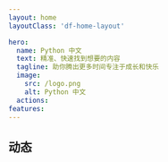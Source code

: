 ```yaml
---
layout: home
layoutClass: 'df-home-layout'

hero:
  name: Python 中文
  text: 精准、快速找到想要的内容
  tagline: 助你腾出更多时间专注于成长和快乐
  image:
    src: /logo.png
    alt: Python 中文
  actions:
features:
---
```


<script setup>
import DfMine from './components/df-mine/DfMine.vue';
import { NEWS_DATA } from './components/df-mine/df-news-data.ts';
</script>

## 动态

<ClientOnly>
  <DfMine :data="NEWS_DATA" />
</ClientOnly>

<style lang="scss">

.df-home-layout {
  /* 覆盖全局的 vp-layout-max-width（仅当前页面使用） */
  --vp-layout-max-width: 1660px;

  /* layout 样式 */
  .container {
    max-width: var(--vp-layout-max-width) !important;
  }
  .content-container,
  .content {
    max-width: 100% !important;
    padding-bottom: 24px !important;
  }

  /* aside 样式 */
  .aside {
    padding-left: 0;
    max-width: 224px;
  }

  /* custom-block */
  .custom-block {
    .custom-block-title {
      font-size: var(--vp-custom-block-font-size);
    }
    ul {
      margin: 8px 0;
    }
    li {
      margin: 0;
    }
  }

  .vp-doc h2 {
    margin-top: 24px;
  }

  /*爱的魔力转圈圈*/
  .image-src:hover {
    transform: translate(-50%, -50%) rotate(666turn);
    transition: transform 59s 1s cubic-bezier(0.3, 0, 0.8, 1);
  }

  .details small {
    opacity: 0.8;
  }
}

</style>